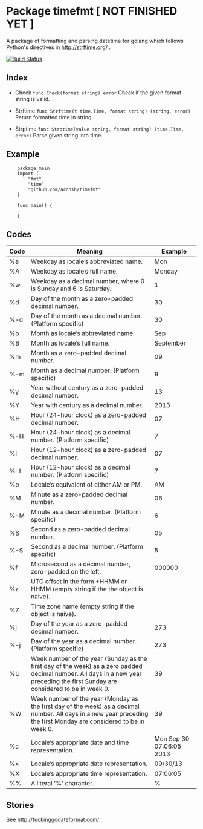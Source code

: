 Package timefmt [ NOT FINISHED YET ]
====================================
A package of formatting and parsing datetime for golang which follows Python's directives in http://strftime.org/ .

[![Build Status](https://travis-ci.org/archsh/timefmt.svg?branch=master)](https://travis-ci.org/archsh/timefmt)

Index
-----
* Check
    `func Check(format string) error`
    Check if the given format string is valid.

* Strftime
    `func Strftime(t time.Time, format string) (string, error)`
    Return formatted time in string.

* Strptime
    `func Strptime(value string, format string) (time.Time, error)`
    Parse given string into time.

Example
-------
        package main
        import (
            "fmt"
            "time"
            "github.com/archsh/timefmt"
        )
        
        func main() {
            
        }

Codes
-----

| Code | Meaning | Example |
|------|---------|---------|
| %a	| Weekday as locale’s abbreviated name.	| Mon| 
| %A	| Weekday as locale’s full name.	| Monday| 
| %w	| Weekday as a decimal number, where 0 is Sunday and 6 is Saturday.	| 1| 
| %d	| Day of the month as a zero-padded decimal number.	| 30| 
| %-d	| Day of the month as a decimal number. (Platform specific)	| 30| 
| %b	| Month as locale’s abbreviated name.	| Sep| 
| %B	| Month as locale’s full name.	| September| 
| %m	| Month as a zero-padded decimal number.	| 09| 
| %-m	| Month as a decimal number. (Platform specific)	| 9| 
| %y	| Year without century as a zero-padded decimal number.	| 13| 
| %Y	| Year with century as a decimal number.	| 2013| 
| %H	| Hour (24-hour clock) as a zero-padded decimal number.	| 07| 
| %-H	| Hour (24-hour clock) as a decimal number. (Platform specific)	| 7| 
| %I	| Hour (12-hour clock) as a zero-padded decimal number.	| 07| 
| %-I	| Hour (12-hour clock) as a decimal number. (Platform specific)	| 7| 
| %p	| Locale’s equivalent of either AM or PM.	| AM| 
| %M	| Minute as a zero-padded decimal number.	| 06| 
| %-M	| Minute as a decimal number. (Platform specific)	| 6| 
| %S	| Second as a zero-padded decimal number.	| 05| 
| %-S	| Second as a decimal number. (Platform specific)	| 5| 
| %f	| Microsecond as a decimal number, zero-padded on the left.	| 000000| 
| %z	| UTC offset in the form +HHMM or -HHMM (empty string if the the object is naive).	| | 
| %Z	| Time zone name (empty string if the object is naive).	| | 
| %j	| Day of the year as a zero-padded decimal number.	| 273| 
| %-j	| Day of the year as a decimal number. (Platform specific)	| 273| 
| %U	| Week number of the year (Sunday as the first day of the week) as a zero padded decimal number. All days in a new year preceding the first Sunday are considered to be in week 0.	| 39| 
| %W	| Week number of the year (Monday as the first day of the week) as a decimal number. All days in a new year preceding the first Monday are considered to be in week 0.	| 39| 
| %c	| Locale’s appropriate date and time representation.	| Mon Sep 30 07:06:05 2013| 
| %x	| Locale’s appropriate date representation.	| 09/30/13| 
| %X	| Locale’s appropriate time representation.	| 07:06:05| 
| %%	| A literal '%' character.	| %| 

Stories
-------
See http://fuckinggodateformat.com/